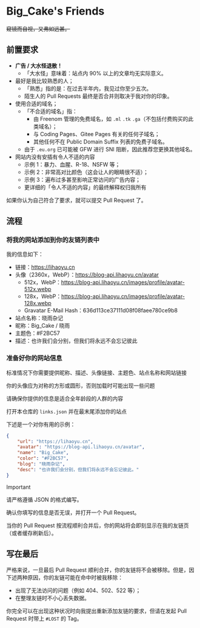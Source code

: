 # Big_Cake's Friends

~~窥镜而自视，又弗如远甚。~~

## 前置要求

- **广告 / 大水怪退散！**
  - 「大水怪」意味着：站点内 90% 以上的文章均无实际意义。
- 最好是我比较熟悉的人；
  - 「熟悉」指的是：在过去半年内，我见过你至少五次。
  - 陌生人的 Pull Requests 最终是否合并则取决于我对你的印象。
- 使用合适的域名；
  - 「不合适的域名」指：
    - 由 Freenom 管理的免费域名，如 `.ml` `.tk` `.ga`（不包括付费购买的此类域名）；
    - 与 Coding Pages、Gitee Pages 有关的任何子域名；
    - 其他任何不在 Public Domain Suffix 列表的免费子域名。
  - 由于 `.eu.org` 已可能被 GFW 进行 SNI 阻断，因此推荐您更换其他域名。
- 网站内没有安插有令人不适的内容
    - 示例 1：暴力、血腥、R-18、NSFW 等；
    - 示例 2：非常高对比颜色（这会让人的眼睛很不适）；
    - 示例 3：遍布过多甚至影响正常访问的广告内容；
    - 更详细的「令人不适的内容」的最终解释权归我所有

如果你认为自己符合了要求，就可以提交 Pull Request 了。

## 流程

### 将我的网站添加到你的友链列表中

我的信息如下：

- 链接：https://lihaoyu.cn
- 头像（2360x，WebP）：https://blog-api.lihaoyu.cn/avatar
  - 512x，WebP：https://blog-api.lihaoyu.cn/images/profile/avatar-512x.webp
  - 128x，WebP：https://blog-api.lihaoyu.cn/images/profile/avatar-128x.webp
  - Gravatar E-Mail Hash：636d113ce37111d08f08faee780ce9b8
- 站点名称：晓雨杂记
- 昵称：Big_Cake / 晓雨
- 主题色：#F2BC57
- 描述：也许我们会分别，但我们将永远不会忘记彼此

### 准备好你的网站信息

标准情况下你需要提供昵称、描述、头像链接、主题色、站点名称和网站链接

你的头像应为对称的方形或圆形，否则加载时可能出现一些问题

请确保你提供的信息是适合全年龄段的人群的内容

打开本仓库的 `links.json` 并在最末尾添加你的站点

下述是一个对你有用的示例：
```json
{
    "url": "https://lihaoyu.cn",
    "avatar": "https://blog-api.lihaoyu.cn/avatar",
    "name": "Big_Cake",
    "color": "#F2BC57",
    "blog": "晓雨杂记",
    "desc": "也许我们会分别，但我们将永远不会忘记彼此。"
}
```
> [!IMPORTANT]
> 请严格遵循 JSON 的格式编写。

确认你填写的信息是否无误，并打开一个 Pull Request。

当你的 Pull Request 按流程顺利合并后，你的网站将会即刻显示在我的友链页（或者缓存刷新后）。

## 写在最后

严格来说，一旦最后 Pull Request 顺利合并，你的友链将不会被移除。但是，因下述两种原因，你的友链可能在命中时被我移除：

- 出现了无法访问的问题（例如 404、502、522 等）；
- 在整理友链时不小心丢失数据。

你完全可以在出现这种状况时向我提出重新添加友链的要求，但请在发起 Pull Request 时带上 `#LOST` 的 Tag。
